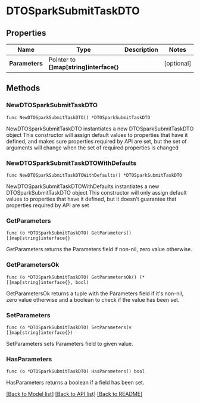 # DTOSparkSubmitTaskDTO

## Properties

Name | Type | Description | Notes
------------ | ------------- | ------------- | -------------
**Parameters** | Pointer to **[]map[string]interface{}** |  | [optional] 

## Methods

### NewDTOSparkSubmitTaskDTO

`func NewDTOSparkSubmitTaskDTO() *DTOSparkSubmitTaskDTO`

NewDTOSparkSubmitTaskDTO instantiates a new DTOSparkSubmitTaskDTO object
This constructor will assign default values to properties that have it defined,
and makes sure properties required by API are set, but the set of arguments
will change when the set of required properties is changed

### NewDTOSparkSubmitTaskDTOWithDefaults

`func NewDTOSparkSubmitTaskDTOWithDefaults() *DTOSparkSubmitTaskDTO`

NewDTOSparkSubmitTaskDTOWithDefaults instantiates a new DTOSparkSubmitTaskDTO object
This constructor will only assign default values to properties that have it defined,
but it doesn't guarantee that properties required by API are set

### GetParameters

`func (o *DTOSparkSubmitTaskDTO) GetParameters() []map[string]interface{}`

GetParameters returns the Parameters field if non-nil, zero value otherwise.

### GetParametersOk

`func (o *DTOSparkSubmitTaskDTO) GetParametersOk() (*[]map[string]interface{}, bool)`

GetParametersOk returns a tuple with the Parameters field if it's non-nil, zero value otherwise
and a boolean to check if the value has been set.

### SetParameters

`func (o *DTOSparkSubmitTaskDTO) SetParameters(v []map[string]interface{})`

SetParameters sets Parameters field to given value.

### HasParameters

`func (o *DTOSparkSubmitTaskDTO) HasParameters() bool`

HasParameters returns a boolean if a field has been set.


[[Back to Model list]](../README.md#documentation-for-models) [[Back to API list]](../README.md#documentation-for-api-endpoints) [[Back to README]](../README.md)


